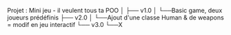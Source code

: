  Projet : Mini jeu - il veulent tous ta POO
 │
 ├── v1.0
 │ └──Basic game, deux joueurs prédéfinis
 ├── v2.0
 │ └──Ajout d'une classe Human & de weapons = modif en jeu interactif
 └── v3.0
 └──X
